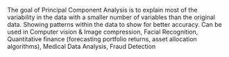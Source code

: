 The goal of Principal Component Analysis is to explain most of the variability in the data with a smaller number of variables than the original data. Showing patterns within the data to show for better accuracy. Can be used in Computer vision & Image compression, Facial Recognition, Quantitative finance (forecasting portfolio returns, asset allocation algorithms), Medical Data Analysis, Fraud Detection

